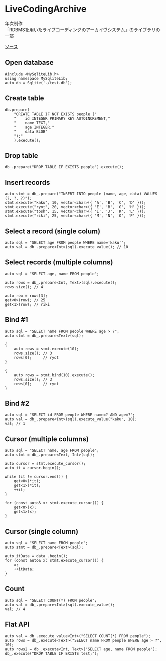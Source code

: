 # LiveCodingArchive
年次制作  
「RDBMSを用いたライブコーディングのアーカイヴシステム」のライブラリの一部
  
  
[ソース](https://github.com/KakuyaShiraishi/LiveCodingArchive/blob/master/MySqliteLib.h)  
      
    
      
  
  
## Open database

    #include <MySqliteLib.h>
    using namespace MySqliteLib;
    auto db = Sqlite('./test.db');

## Create table

    db.prepare(
        "CREATE TABLE IF NOT EXISTS people ("
        "    id INTEGER PRIMARY KEY AUTOINCREMENT,"
        "    name TEXT,"
        "    age INTEGER,"
        "    data BLOB"
        ");"
        ).execute();

## Drop table

    db_.prepare("DROP TABLE IF EXISTS people").execute();

## Insert records

    auto stmt = db_.prepare("INSERT INTO people (name, age, data) VALUES (?, ?, ?)");
    stmt.execute("kaku", 10, vector<char>({ 'A', 'B', 'C', 'D' }));
    stmt.execute("ryot", 20, vector<char>({ 'E', 'B', 'G', 'H' }));
    stmt.execute("tosh", 15, vector<char>({ 'I', 'J', 'K', 'L' }));
    stmt.execute("riki", 25, vector<char>({ 'M', 'N', 'O', 'P' }));

## Select a record (single colum)

    auto sql = "SELECT age FROM people WHERE name='kaku'";
    auto val = db_.prepare<Int>(sql).execute_value(); // 10

## Select records (multiple columns)

    auto sql = "SELECT age, name FROM people";

    auto rows = db_.prepare<Int, Text>(sql).execute(); 
    rows.size(); // 4

    auto row = rows[3];
    get<0>(row); // 25
    get<1>(row); // riki

## Bind #1

    auto sql = "SELECT name FROM people WHERE age > ?";
    auto stmt = db_.prepare<Text>(sql);

    {
        auto rows = stmt.execute(10);
        rows.size(); // 3
        rows[0];     // ryot
    }

    {
        auto rows = stmt.bind(10).execute();
        rows.size(); // 3
        rows[0];     // ryot
    }

## Bind #2

    auto sql = "SELECT id FROM people WHERE name=? AND age=?";
    auto val = db_.prepare<Int>(sql).execute_value("kaku", 10);
    val; // 1

## Cursor (multiple columns)

    auto sql = "SELECT name, age FROM people";
    auto stmt = db_.prepare<Text, Int>(sql);

    auto cursor = stmt.execute_cursor();
    auto it = cursor.begin();

    while (it != cursor.end()) {
        get<0>(*it); 
        get<1>(*it); 
        ++it;
    }

    for (const auto& x: stmt.execute_cursor()) {
        get<0>(x); 
        get<1>(x); 
    }

## Cursor (single column)

    auto sql = "SELECT name FROM people";
    auto stmt = db_.prepare<Text>(sql);

    auto itData = data_.begin();
    for (const auto& x: stmt.execute_cursor()) {
        x;
        ++itData;
    }

## Count

    auto sql = "SELECT COUNT(*) FROM people";
    auto val = db_.prepare<Int>(sql).execute_value();
    val; // 4

## Flat API

    auto val = db_.execute_value<Int>("SELECT COUNT(*) FROM people");
    auto rows = db_.execute<Text>("SELECT name FROM people WHERE age > ?", 10);
    auto rows2 = db_.execute<Int, Text>("SELECT age, name FROM people");
    db_.execute("DROP TABLE IF EXISTS test;");
